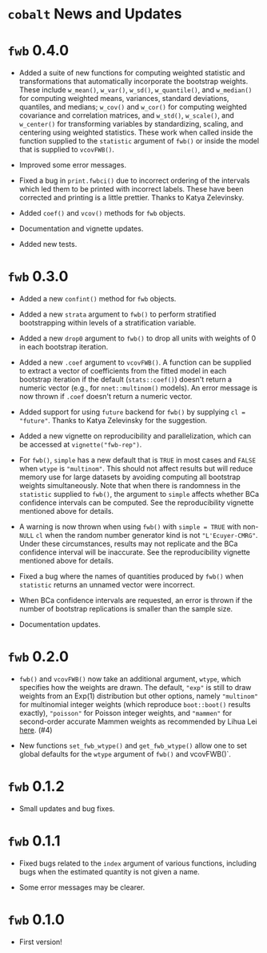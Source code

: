 `cobalt` News and Updates
======

# `fwb` 0.4.0

* Added a suite of new functions for computing weighted statistic and transformations that automatically incorporate the bootstrap weights. These include `w_mean()`, `w_var()`, `w_sd()`, `w_quantile()`, and `w_median()` for computing weighted means, variances, standard deviations, quantiles, and medians; `w_cov()` and `w_cor()` for computing weighted covariance and correlation matrices, and `w_std()`, `w_scale()`, and `w_center()` for transforming variables by standardizing, scaling, and centering using weighted statistics. These work when called inside the function supplied to the `statistic` argument of `fwb()` or inside the model that is supplied to `vcovFWB()`.

* Improved some error messages.

* Fixed a bug in `print.fwbci()` due to incorrect ordering of the intervals which led them to be printed with incorrect labels. These have been corrected and printing is a little prettier. Thanks to Katya Zelevinsky.

* Added `coef()` and `vcov()` methods for `fwb` objects.

* Documentation and vignette updates.

* Added new tests.

# `fwb` 0.3.0

* Added a new `confint()` method for `fwb` objects.

* Added a new `strata` argument to `fwb()` to perform stratified bootstrapping within levels of a stratification variable.

* Added a new `drop0` argument to `fwb()` to drop all units with weights of 0 in each bootstrap iteration.

* Added a new `.coef` argument to `vcovFWB()`. A function can be supplied to extract a vector of coefficients from the fitted model in each bootstrap iteration if the default (`stats::coef()`) doesn't return a numeric vector (e.g., for `nnet::multinom()` models). An error message is now thrown if `.coef` doesn't return a numeric vector.

* Added support for using `future` backend for `fwb()` by supplying `cl = "future"`. Thanks to Katya Zelevinsky for the suggestion.

* Added a new vignette on reproducibility and parallelization, which can be accessed at `vignette("fwb-rep")`.

* For `fwb()`, `simple` has a new default that is `TRUE` in most cases and `FALSE` when `wtype` is `"multinom"`. This should not affect results but will reduce memory use for large datasets by avoiding computing all bootstrap weights simultaneously. Note that when there is randomness in the `statistic` supplied to `fwb()`, the argument to `simple` affects whether BCa confidence intervals can be computed. See the reproducibility vignette mentioned above for details.

* A warning is now thrown when using `fwb()` with `simple = TRUE` with non-`NULL` `cl` when the random number generator kind is not `"L'Ecuyer-CMRG"`. Under these circumstances, results may not replicate and the BCa confidence interval will be inaccurate. See the reproducibility vignette mentioned above for details.

* Fixed a bug where the names of quantities produced by `fwb()` when `statistic` returns an unnamed vector were incorrect.

* When BCa confidence intervals are requested, an error is thrown if the number of bootstrap replications is smaller than the sample size.

* Documentation updates.

# `fwb` 0.2.0

* `fwb()` and `vcovFWB()` now take an additional argument, `wtype`, which specifies how the weights are drawn. The default, `"exp"` is still to draw weights from an $\text{Exp}(1)$ distribution but other options, namely `"multinom"` for multinomial integer weights (which reproduce `boot::boot()` results exactly), `"poisson"` for Poisson integer weights, and `"mammen"` for second-order accurate Mammen weights as recommended by Lihua Lei [here](https://x.com/lihua_lei_stat/status/1641538993090351106). (#4)

* New functions `set_fwb_wtype()` and `get_fwb_wtype()` allow one to set global defaults for the `wtype` argument of `fwb()` and vcovFWB()`.

# `fwb` 0.1.2

* Small updates and bug fixes.

# `fwb` 0.1.1

* Fixed bugs related to the `index` argument of various functions, including bugs when the estimated quantity is not given a name.

* Some error messages may be clearer.

# `fwb` 0.1.0

* First version!
